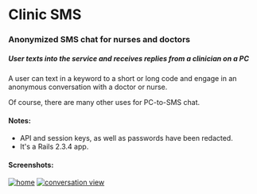 Clinic SMS
==========

### Anonymized SMS chat for nurses and doctors

##### User texts into the service and receives replies from a clinician on a PC

A user can text in a keyword to a short or long code and engage in an anonymous conversation with a doctor or nurse.

Of course, there are many other uses for PC-to-SMS chat. 


#### Notes:

* API and session keys, as well as passwords have been redacted.
* It's a Rails 2.3.4 app.

#### Screenshots:

[![home](http://dl.dropbox.com/u/225019/rm-app-screenshots/Clinic/thumb_home.png)](http://dl.dropbox.com/u/225019/rm-app-screenshots/Clinic/home.png)
[![conversation view](http://dl.dropbox.com/u/225019/rm-app-screenshots/Clinic/thumb_conversation.png)](http://dl.dropbox.com/u/225019/rm-app-screenshots/Clinic/conversation.png)

